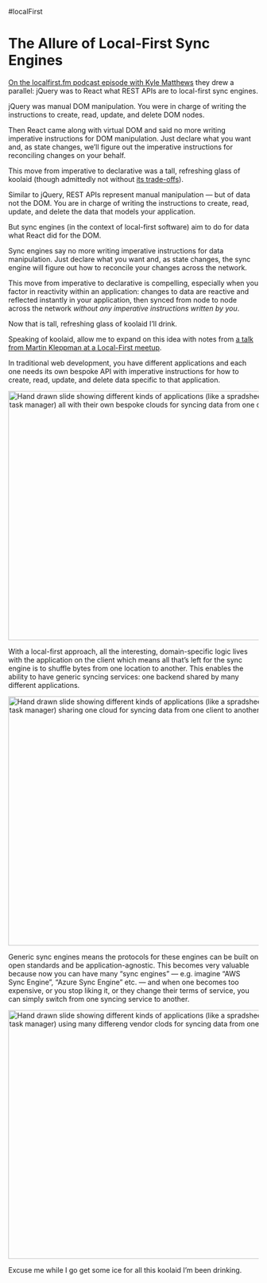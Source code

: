 #localFirst

# The Allure of Local-First Sync Engines

[On the localfirst.fm podcast episode with Kyle Matthews](https://www.localfirst.fm/5) they drew a parallel: jQuery was to React what REST APIs are to local-first sync engines. 

jQuery was manual DOM manipulation. You were in charge of writing the instructions to create, read, update, and delete DOM nodes.

Then React came along with virtual DOM and said no more writing imperative instructions for DOM manipulation. Just declare what you want and, as state changes, we’ll figure out the imperative instructions for reconciling changes on your behalf.

This move from imperative to declarative was a tall, refreshing glass of koolaid (though admittedly not without [its trade-offs](https://blog.jim-nielsen.com/2019/thoughts-on-rich-harris-talk/)).

Similar to jQuery, REST APIs represent manual manipulation — but of data not the DOM. You are in charge of writing the instructions to create, read, update, and delete the data that models your application.

But sync engines (in the context of local-first software) aim to do for data what React did for the DOM.

Sync engines say no more writing imperative instructions for data manipulation. Just declare what you want and, as state changes, the sync engine will figure out how to reconcile your changes across the network.

This move from imperative to declarative is compelling, especially when you factor in reactivity within an application: changes to data are reactive and reflected instantly in your application, then synced from node to node across the network _without any imperative instructions written by you_.

Now that is tall, refreshing glass of koolaid I’ll drink.

Speaking of koolaid, allow me to expand on this idea with notes from [a talk from Martin Kleppman at a Local-First meetup](https://youtu.be/6Q0yb_ROUBQ?t=688).

In traditional web development, you have different applications and each one needs its own bespoke API with imperative instructions for how to create, read, update, and delete data specific to that application.

<img src="https://cdn.jim-nielsen.com/blog/2024/sync-engines-slide-1.png" width="667" height="502" alt="Hand drawn slide showing different kinds of applications (like a spradsheet, a graphics app, a task manager) all with their own bespoke clouds for syncing data from one client to another." />

With a local-first approach, all the interesting, domain-specific logic lives with the application on the client which means all that’s left for the sync engine is to shuffle bytes from one location to another. This enables the ability to have generic syncing services: one backend shared by many different applications.

<img src="https://cdn.jim-nielsen.com/blog/2024/sync-engines-slide-2.png" width="669" height="502" alt="Hand drawn slide showing different kinds of applications (like a spradsheet, a graphics app, a task manager) sharing one cloud for syncing data from one client to another." />

Generic sync engines means the protocols for these engines can be built on open standards and be application-agnostic. This becomes very valuable because now you can have many “sync engines” — e.g. imagine “AWS Sync Engine”, “Azure Sync Engine” etc. — and when one becomes too expensive, or you stop liking it, or they change their terms of service, you can simply switch from one syncing service to another.

<img src="https://cdn.jim-nielsen.com/blog/2024/sync-engines-slide-3.png" width="663" height="501" alt="Hand drawn slide showing different kinds of applications (like a spradsheet, a graphics app, a task manager) using many differeng vendor clods for syncing data from one client to another." />

Excuse me while I go get some ice for all this koolaid I’m been drinking.